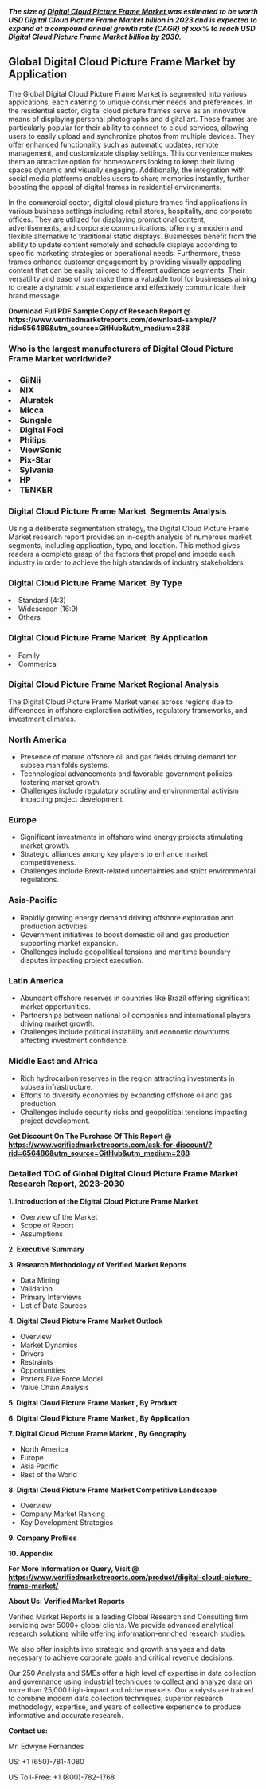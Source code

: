 <p><em><strong>The size of <a href="https://www.verifiedmarketreports.com/download-sample/?rid=656486&utm_source=GitHub&utm_medium=288" target="_blank">Digital Cloud Picture Frame Market </a> was estimated to be worth USD Digital Cloud Picture Frame Market billion in 2023 and is expected to expand at a compound annual growth rate (CAGR) of xxx% to reach USD Digital Cloud Picture Frame Market billion by 2030.</strong></em><br /><h2>Global Digital Cloud Picture Frame Market by Application</h2><p>The Global Digital Cloud Picture Frame Market is segmented into various applications, each catering to unique consumer needs and preferences. In the residential sector, digital cloud picture frames serve as an innovative means of displaying personal photographs and digital art. These frames are particularly popular for their ability to connect to cloud services, allowing users to easily upload and synchronize photos from multiple devices. They offer enhanced functionality such as automatic updates, remote management, and customizable display settings. This convenience makes them an attractive option for homeowners looking to keep their living spaces dynamic and visually engaging. Additionally, the integration with social media platforms enables users to share memories instantly, further boosting the appeal of digital frames in residential environments.</p><p>In the commercial sector, digital cloud picture frames find applications in various business settings including retail stores, hospitality, and corporate offices. They are utilized for displaying promotional content, advertisements, and corporate communications, offering a modern and flexible alternative to traditional static displays. Businesses benefit from the ability to update content remotely and schedule displays according to specific marketing strategies or operational needs. Furthermore, these frames enhance customer engagement by providing visually appealing content that can be easily tailored to different audience segments. Their versatility and ease of use make them a valuable tool for businesses aiming to create a dynamic visual experience and effectively communicate their brand message.</p></p><p id="" class=""><strong>Download Full PDF Sample Copy of Reseach Report @ <a target="">https://www.verifiedmarketreports.com/download-sample/?rid=656486&utm_source=GitHub&utm_medium=288</a></strong></p><h3 id="" class="">Who is the largest manufacturers of&nbsp;Digital Cloud Picture Frame Market worldwide?</h3><h3 class=""></Li><Li>GiiNii</Li><Li> NIX</Li><Li> Aluratek</Li><Li> Micca</Li><Li> Sungale</Li><Li> Digital Foci</Li><Li> Philips</Li><Li> ViewSonic</Li><Li> Pix-Star</Li><Li> Sylvania</Li><Li> HP</Li><Li> TENKER</h3><h3 id="" class="">Digital Cloud Picture Frame Market &nbsp;Segments Analysis</h3><p id="" class="">Using a deliberate segmentation strategy, the Digital Cloud Picture Frame Market research report provides an in-depth analysis of numerous market segments, including application, type, and location. This method gives readers a complete grasp of the factors that propel and impede each industry in order to achieve the high standards of industry stakeholders.</p><h3 id="" class="">Digital Cloud Picture Frame Market &nbsp;By Type</h3><p></Li><Li>Standard (4:3)</Li><Li> Widescreen (16:9)</Li><Li> Others</p><h3 id="" class="">Digital Cloud Picture Frame Market &nbsp;By Application</h3><p class=""></Li><Li>Family</Li><Li> Commerical</p><h3 id="" class="">Digital Cloud Picture Frame Market Regional Analysis</h3><p id="" class="">The Digital Cloud Picture Frame Market varies across regions due to differences in offshore exploration activities, regulatory frameworks, and investment climates.</p><h3 id="" class="">North America</h3><ul><li>Presence of mature offshore oil and gas fields driving demand for subsea manifolds systems.</li><li>Technological advancements and favorable government policies fostering market growth.</li><li>Challenges include regulatory scrutiny and environmental activism impacting project development.</li></ul><h3 id="" class="">Europe</h3><ul><li>Significant investments in offshore wind energy projects stimulating market growth.</li><li>Strategic alliances among key players to enhance market competitiveness.</li><li>Challenges include Brexit-related uncertainties and strict environmental regulations.</li></ul><h3 id="" class="">Asia-Pacific</h3><ul><li>Rapidly growing energy demand driving offshore exploration and production activities.</li><li>Government initiatives to boost domestic oil and gas production supporting market expansion.</li><li>Challenges include geopolitical tensions and maritime boundary disputes impacting project execution.</li></ul><h3 id="" class="">Latin America</h3><ul><li>Abundant offshore reserves in countries like Brazil offering significant market opportunities.</li><li>Partnerships between national oil companies and international players driving market growth.</li><li>Challenges include political instability and economic downturns affecting investment confidence.</li></ul><h3 id="" class="">Middle East and Africa</h3><ul><li>Rich hydrocarbon reserves in the region attracting investments in subsea infrastructure.</li><li>Efforts to diversify economies by expanding offshore oil and gas production.</li><li>Challenges include security risks and geopolitical tensions impacting project development.</li></ul><p id="" class=""><strong>Get Discount On The Purchase Of This Report @ <a href="https://www.verifiedmarketreports.com/ask-for-discount/?rid=656486&utm_source=GitHub&utm_medium=288" target="_blank">https://www.verifiedmarketreports.com/ask-for-discount/?rid=656486&utm_source=GitHub&utm_medium=288</a></strong></p><h3 id="" class="">Detailed TOC of Global Digital Cloud Picture Frame Market Research Report, 2023-2030</h3><p id="" class=""><strong>1. Introduction of the Digital Cloud Picture Frame Market </strong></p><ul><li>Overview of the Market</li><li>Scope of Report</li><li>Assumptions</li></ul><p id="" class=""><strong>2. Executive Summary</strong></p><p id="" class=""><strong>3. Research Methodology of Verified Market Reports</strong></p><ul><li>Data Mining</li><li>Validation</li><li>Primary Interviews</li><li>List of Data Sources</li></ul><p id="" class=""><strong>4. Digital Cloud Picture Frame Market Outlook</strong></p><ul><li>Overview</li><li>Market Dynamics</li><li>Drivers</li><li>Restraints</li><li>Opportunities</li><li>Porters Five Force Model</li><li>Value Chain Analysis</li></ul><p id="" class=""><strong>5. Digital Cloud Picture Frame Market , By Product</strong></p><p id="" class=""><strong>6. Digital Cloud Picture Frame Market , By Application</strong></p><p id="" class=""><strong>7. Digital Cloud Picture Frame Market , By Geography</strong></p><ul><li>North America</li><li>Europe</li><li>Asia Pacific</li><li>Rest of the World</li></ul><p id="" class=""><strong>8. Digital Cloud Picture Frame Market Competitive Landscape</strong></p><ul><li>Overview</li><li>Company Market Ranking</li><li>Key Development Strategies</li></ul><p id="" class=""><strong>9. Company Profiles</strong></p><p id="" class=""><strong>10. Appendix</strong></p><p id="" class=""><strong>For More Information or Query, Visit @ <a href="https://www.verifiedmarketreports.com/product/digital-cloud-picture-frame-market/" target="_blank">https://www.verifiedmarketreports.com/product/digital-cloud-picture-frame-market/</a></strong></p><p id="" class=""><strong>About Us: Verified Market Reports</strong></p><p id="" class="">Verified Market Reports is a leading Global Research and Consulting firm servicing over 5000+ global clients. We provide advanced analytical research solutions while offering information-enriched research studies.</p><p id="" class="">We also offer insights into strategic and growth analyses and data necessary to achieve corporate goals and critical revenue decisions.</p><p id="" class="">Our 250 Analysts and SMEs offer a high level of expertise in data collection and governance using industrial techniques to collect and analyze data on more than 25,000 high-impact and niche markets. Our analysts are trained to combine modern data collection techniques, superior research methodology, expertise, and years of collective experience to produce informative and accurate research.</p><p id="" class=""><strong>Contact us:</strong></p><p id="" class="">Mr. Edwyne Fernandes</p><p id="" class="">US: +1 (650)-781-4080</p><p id="" class="">US Toll-Free: +1 (800)-782-1768</p>
